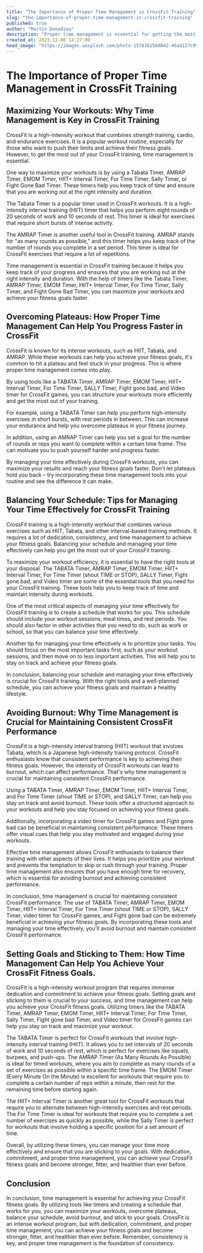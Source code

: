 ```yaml
---
title: "The Importance of Proper Time Management in CrossFit Training"
slug: "the-importance-of-proper-time-management-in-crossfit-training"
published: true
author: "Martin Donadieu"
description: "Proper time management is essential for getting the most out of your CrossFit training. Learn how to balance your schedule, avoid burnout, and achieve your fitness goals with the help of timers like the TABATA Timer, AMRAP Timer, EMOM Timer, HIIT+ Interval Timer, For Time Timer, Sally Timer, and Fight gone bad Timer."
created_at: 2023-12-08 14:27:00
head_image: "https://images.unsplash.com/photo-1578762560042-46ad127c95ea?ixlib=rb-4.0.3&q=80&fm=jpg&crop=entropy&cs=tinysrgb&w=1200"
---
```


# The Importance of Proper Time Management in CrossFit Training

## **Maximizing Your Workouts: Why Time Management is Key in CrossFit Training**

CrossFit is a high-intensity workout that combines strength training, cardio, and endurance exercises. It is a popular workout routine, especially for those who want to push their limits and achieve their fitness goals. However, to get the most out of your CrossFit training, time management is essential.

One way to maximize your workouts is by using a Tabata Timer, AMRAP Timer, EMOM Timer, HIIT+ Interval Timer, For Time Timer, Sally Timer, or Fight Gone Bad Timer. These timers help you keep track of time and ensure that you are working out at the right intensity and duration.

The Tabata Timer is a popular timer used in CrossFit workouts. It is a high-intensity interval training (HIIT) timer that helps you perform eight rounds of 20 seconds of work and 10 seconds of rest. This timer is ideal for exercises that require short bursts of intense activity.

The AMRAP Timer is another useful tool in CrossFit training. AMRAP stands for "as many rounds as possible," and this timer helps you keep track of the number of rounds you complete in a set period. This timer is ideal for CrossFit exercises that require a lot of repetitions.

Time management is essential in CrossFit training because it helps you keep track of your progress and ensures that you are working out at the right intensity and duration. With the help of timers like the Tabata Timer, AMRAP Timer, EMOM Timer, HIIT+ Interval Timer, For Time Timer, Sally Timer, and Fight Gone Bad Timer, you can maximize your workouts and achieve your fitness goals faster.

## **Overcoming Plateaus: How Proper Time Management Can Help You Progress Faster in CrossFit**

CrossFit is known for its intense workouts, such as HIIT, Tabata, and AMRAP. While these workouts can help you achieve your fitness goals, it's common to hit a plateau and feel stuck in your progress. This is where proper time management comes into play.

By using tools like a TABATA Timer, AMRAP Timer, EMOM Timer, HIIT+ Interval Timer, For Time Timer, SALLY Timer, Fight gone bad, and Video timer for CrossFit games, you can structure your workouts more efficiently and get the most out of your training.

For example, using a TABATA Timer can help you perform high-intensity exercises in short bursts, with rest periods in between. This can increase your endurance and help you overcome plateaus in your fitness journey.

In addition, using an AMRAP Timer can help you set a goal for the number of rounds or reps you want to complete within a certain time frame. This can motivate you to push yourself harder and progress faster.

By managing your time effectively during CrossFit workouts, you can maximize your results and reach your fitness goals faster. Don't let plateaus hold you back – try incorporating these time management tools into your routine and see the difference it can make.

## **Balancing Your Schedule: Tips for Managing Your Time Effectively for CrossFit Training**

CrossFit training is a high-intensity workout that combines various exercises such as HIIT, Tabata, and other interval-based training methods. It requires a lot of dedication, consistency, and time management to achieve your fitness goals. Balancing your schedule and managing your time effectively can help you get the most out of your CrossFit training.

To maximize your workout efficiency, it is essential to have the right tools at your disposal. The TABATA Timer, AMRAP Timer, EMOM Timer, HIIT+ Interval Timer, For Time Timer (shout TIME or STOP), SALLY Timer, Fight gone bad, and Video timer are some of the essential tools that you need for your CrossFit training. These tools help you to keep track of time and maintain intensity during workouts.

One of the most critical aspects of managing your time effectively for CrossFit training is to create a schedule that works for you. This schedule should include your workout sessions, meal times, and rest periods. You should also factor in other activities that you need to do, such as work or school, so that you can balance your time effectively.

Another tip for managing your time effectively is to prioritize your tasks. You should focus on the most important tasks first, such as your workout sessions, and then move on to less important activities. This will help you to stay on track and achieve your fitness goals.

In conclusion, balancing your schedule and managing your time effectively is crucial for CrossFit training. With the right tools and a well-planned schedule, you can achieve your fitness goals and maintain a healthy lifestyle.

## **Avoiding Burnout: Why Time Management is Crucial for Maintaining Consistent CrossFit Performance**

CrossFit is a high-intensity interval training (HIIT) workout that involves Tabata, which is a Japanese high-intensity training protocol. CrossFit enthusiasts know that consistent performance is key to achieving their fitness goals. However, the intensity of CrossFit workouts can lead to burnout, which can affect performance. That's why time management is crucial for maintaining consistent CrossFit performance.

Using a TABATA Timer, AMRAP Timer, EMOM Timer, HIIT+ Interval Timer, and For Time Timer (shout TIME or STOP), and SALLY Timer, can help you stay on track and avoid burnout. These tools offer a structured approach to your workouts and help you stay focused on achieving your fitness goals.

Additionally, incorporating a video timer for CrossFit games and Fight gone bad can be beneficial in maintaining consistent performance. These timers offer visual cues that help you stay motivated and engaged during your workouts.

Effective time management allows CrossFit enthusiasts to balance their training with other aspects of their lives. It helps you prioritize your workout and prevents the temptation to skip or rush through your training. Proper time management also ensures that you have enough time for recovery, which is essential for avoiding burnout and achieving consistent performance.

In conclusion, time management is crucial for maintaining consistent CrossFit performance. The use of TABATA Timer, AMRAP Timer, EMOM Timer, HIIT+ Interval Timer, For Time Timer (shout TIME or STOP), SALLY Timer, video timer for CrossFit games, and Fight gone bad can be extremely beneficial in achieving your fitness goals. By incorporating these tools and managing your time effectively, you'll avoid burnout and maintain consistent CrossFit performance.

## **Setting Goals and Sticking to Them: How Time Management Can Help You Achieve Your CrossFit Fitness Goals.**

CrossFit is a high-intensity workout program that requires immense dedication and commitment to achieve your fitness goals. Setting goals and sticking to them is crucial to your success, and time management can help you achieve your CrossFit fitness goals. Utilizing timers like the TABATA Timer, AMRAP Timer, EMOM Timer, HIIT+ Interval Timer, For Time Timer, Sally Timer, Fight gone bad Timer, and Video timer for CrossFit games can help you stay on track and maximize your workout.

The TABATA Timer is perfect for CrossFit workouts that involve high-intensity interval training (HIIT). It allows you to set intervals of 20 seconds of work and 10 seconds of rest, which is perfect for exercises like squats, burpees, and push-ups. The AMRAP Timer (As Many Rounds As Possible) is ideal for timed workouts, where you aim to complete as many rounds of a set of exercises as possible within a specific time frame. The EMOM Timer (Every Minute On the Minute) is excellent for workouts that require you to complete a certain number of reps within a minute, then rest for the remaining time before starting again.

The HIIT+ Interval Timer is another great tool for CrossFit workouts that require you to alternate between high-intensity exercises and rest periods. The For Time Timer is ideal for workouts that require you to complete a set number of exercises as quickly as possible, while the Sally Timer is perfect for workouts that involve holding a specific position for a set amount of time.

Overall, by utilizing these timers, you can manage your time more effectively and ensure that you are sticking to your goals. With dedication, commitment, and proper time management, you can achieve your CrossFit fitness goals and become stronger, fitter, and healthier than ever before.

## **Conclusion**

In conclusion, time management is essential for achieving your CrossFit fitness goals. By utilizing tools like timers and creating a schedule that works for you, you can maximize your workouts, overcome plateaus, balance your schedule, avoid burnout, and stick to your goals. CrossFit is an intense workout program, but with dedication, commitment, and proper time management, you can achieve your fitness goals and become stronger, fitter, and healthier than ever before. Remember, consistency is key, and proper time management is the foundation of consistency.